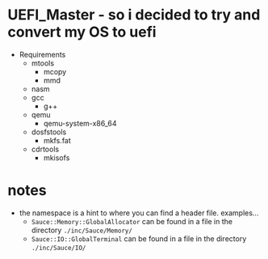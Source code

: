 # UEFI_Master - so i decided to try and convert my OS to uefi

- Requirements
    - mtools
        - mcopy
        - mmd
    - nasm
    - gcc
        - g++
    - qemu
        - qemu-system-x86_64
    - dosfstools
        - mkfs.fat
    - cdrtools
        - mkisofs

# notes
- the namespace is a hint to where you can find a header file. examples...
    - `Sauce::Memory::GlobalAllocator` can be found in a file in the directory `./inc/Sauce/Memory/`
    - `Sauce::IO::GlobalTerminal` can be found in a file in the directory `./inc/Sauce/IO/`

